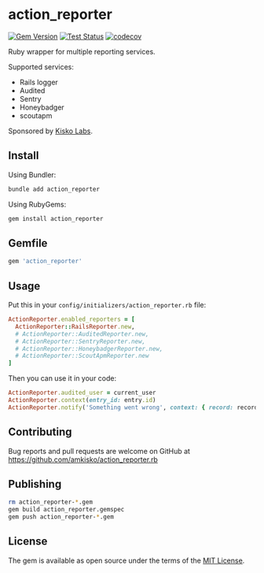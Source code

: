 # action_reporter

[![Gem Version](https://badge.fury.io/rb/action_reporter.svg)](https://badge.fury.io/rb/action_reporter) [![Test Status](https://github.com/amkisko/action_reporter.rb/actions/workflows/test.yml/badge.svg)](https://github.com/amkisko/action_reporter.rb/actions/workflows/test.yml) [![codecov](https://codecov.io/gh/amkisko/action_reporter.rb/graph/badge.svg?token=JCV2A7NWTE)](https://codecov.io/gh/amkisko/action_reporter.rb)

Ruby wrapper for multiple reporting services.

Supported services:
- Rails logger
- Audited
- Sentry
- Honeybadger
- scoutapm

Sponsored by [Kisko Labs](https://www.kiskolabs.com).

## Install

Using Bundler:
```sh
bundle add action_reporter
```

Using RubyGems:
```sh
gem install action_reporter
```

## Gemfile

```ruby
gem 'action_reporter'
```

## Usage

Put this in your `config/initializers/action_reporter.rb` file:

```ruby
ActionReporter.enabled_reporters = [
  ActionReporter::RailsReporter.new,
  # ActionReporter::AuditedReporter.new,
  # ActionReporter::SentryReporter.new,
  # ActionReporter::HoneybadgerReporter.new,
  # ActionReporter::ScoutApmReporter.new
]
```

Then you can use it in your code:

```ruby
ActionReporter.audited_user = current_user
ActionReporter.context(entry_id: entry.id)
ActionReporter.notify('Something went wrong', context: { record: record })
```

## Contributing

Bug reports and pull requests are welcome on GitHub at https://github.com/amkisko/action_reporter.rb

## Publishing

```sh
rm action_reporter-*.gem
gem build action_reporter.gemspec
gem push action_reporter-*.gem
```

## License

The gem is available as open source under the terms of the [MIT License](https://opensource.org/licenses/MIT).
